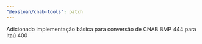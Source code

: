 ```yaml
---
"@eosloan/cnab-tools": patch
---
```


Adicionado implementação básica para conversão de CNAB BMP 444 para Itaú 400
